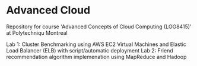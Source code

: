 # Advanced Cloud
Repository for course 'Advanced Concepts of Cloud Computing (LOG8415)' at Polytechniqu Montreal

Lab 1: Cluster Benchmarking using AWS EC2 Virtual Machines and Elastic Load Balancer (ELB) with script/automatic deployment
Lab 2: Friend recommendation algorithm implemenation using MapReduce and Hadoop
